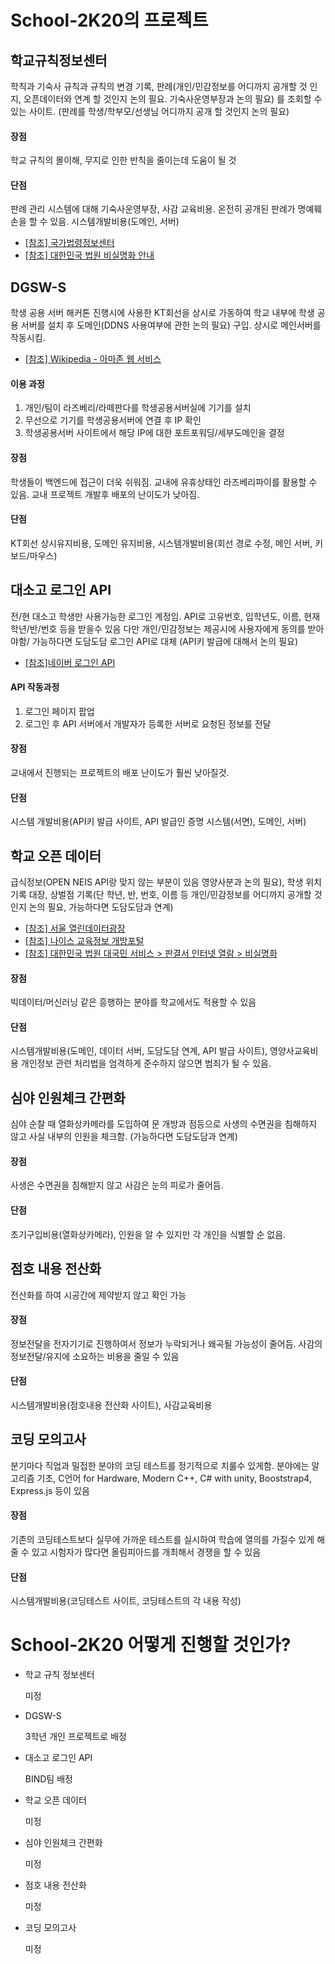 # School-2K20의 프로젝트
## 학교규칙정보센터
학칙과 기숙사 규칙과 규칙의 변경 기록, 판례(개인/민감정보를 어디까지 공개할 것 인지, 오픈데이터와 연계 할 것인지 논의 필요. 기숙사운영부장과 논의 필요)
를 조회할 수 있는 사이트.
(판례를 학생/학부모/선생님 어디까지 공개 할 것인지 논의 필요)
#### 장점
학교 규칙의 몰이해, 무지로 인한 반칙을 줄이는데 도움이 될 것
#### 단점
판례 관리 시스템에 대해 기숙사운영부장, 사감 교육비용.
온전히 공개된 판례가 명예훼손을 할 수 있음.
시스템개발비용(도메인, 서버)
+ [[참조] 국가법령정보센터](http://www.law.go.kr/LSW//main.html)
+ [[참조] 대한민국 법원 비실명화 안내](https://www.scourt.go.kr/portal/information/finalruling/anony/index.html)
## DGSW-S
학생 공용 서버
해커톤 진행시에 사용한 KT회선을 상시로 가동하여
학교 내부에 학생 공용 서버를 설치 후 도메인(DDNS 사용여부에 관한 논의 필요) 구입.
상시로 메인서버를 작동시킴.
+ [[참조] Wikipedia - 아마존 웹 서비스](https://ko.wikipedia.org/wiki/%EC%95%84%EB%A7%88%EC%A1%B4_%EC%9B%B9_%EC%84%9C%EB%B9%84%EC%8A%A4)
#### 이용 과정
1. 개인/팀이 라즈베리/라떼판다를 학생공용서버실에 기기를 설치
2. 무선으로 기기를 학생공용서버에 연결 후 IP 확인
3. 학생공용서버 사이트에서 해당 IP에 대한 포트포워딩/세부도메인을 결정
#### 장점
학생들이 백엔드에 접근이 더욱 쉬워짐.
교내에 유휴상태인 라즈베리파이를 활용할 수 있음.
교내 프로젝트 개발후 배포의 난이도가 낮아짐.
#### 단점
KT회선 상시유지비용, 도메인 유지비용, 시스템개발비용(회선 경로 수정, 메인 서버, 키보드/마우스)
## 대소고 로그인 API
전/현 대소고 학생만 사용가능한 로그인 계정임.
API로 고유번호, 입학년도, 이름, 현재 학년/반/번호 등을 받을수 있음
다만 개인/민감정보는 제공시에 사용자에게 동의를 받아야함/
가능하다면 도담도담 로그인 API로 대체
(API키 발급에 대해서 논의 필요)
+ [[참조]네이버 로그인 API](https://developers.naver.com/products/login/api/)
#### API 작동과정
1. 로그인 페이지 팝업
2. 로그인 후 API 서버에서 개발자가 등록한 서버로 요청된 정보를 전달
#### 장점
교내에서 진행되는 프로젝트의 배포 난이도가 훨씬 낮아질것.
#### 단점
시스템 개발비용(API키 발급 사이트, API 발급인 증명 시스템(서면), 도메인, 서버)
## 학교 오픈 데이터
급식정보(OPEN NEIS API랑 맞지 않는 부분이 있음 영양사분과 논의 필요),
학생 위치 기록 대장, 상벌점 기록(단 학년, 반, 번호, 이름 등 개인/민감정보를 어디까지 공개할 것인지 논의 필요, 가능하다면 도담도담과 연계)
+ [[참조] 서울 열린데이터광장](http://data.seoul.go.kr/)
+ [[참조] 나이스 교육정보 개방포털](https://open.neis.go.kr/portal/guide/apiIntroPage.do)
+ [[참조] 대한민국 법원 대국민 서비스 > 판결서 인터넷 열람 > 비실명화](https://www.scourt.go.kr/portal/information/finalruling/anony/index.html)
#### 장점
빅데이터/머신러닝 같은 흥행하는 분야를 학교에서도 적용할 수 있음
#### 단점
시스템개발비용(도메인, 데이터 서버, 도담도담 연계, API 발급 사이트), 영양사교육비용
개인정보 관련 처리법을 엄격하게 준수하지 않으면 범죄가 될 수 있음.
## 심야 인원체크 간편화
심야 순찰 때 열화상카메라를 도입하여 문 개방과 점등으로 사생의 수면권을 침해하지 않고 사실 내부의 인원을 체크함. (가능하다면 도담도담과 연계)
#### 장점
사생은 수면권을 침해받지 않고 사감은 눈의 피로가 줄어듬.
#### 단점
초기구입비용(열화상카메라), 인원을 알 수 있지만 각 개인을 식별할 순 없음.
## 점호 내용 전산화
전산화를 하여 시공간에 제약받지 않고 확인 가능
#### 장점
정보전달을 전자기기로 진행하여서 정보가 누락되거나 왜곡될 가능성이 줄어듬.
사감의 정보전달/유지에 소요하는 비용을 줄일 수 있음
#### 단점
시스템개발비용(점호내용 전산화 사이트), 사감교육비용
## 코딩 모의고사
분기마다 직업과 밀접한 분야의 코딩 테스트를 정기적으로 치룰수 있게함.
분야에는 알고리즘 기초, C언어 for Hardware, Modern C++, C# with unity, Booststrap4, Express.js 등이 있음
#### 장점
기존의 코딩테스트보다 실무에 가까운 테스트를 실시하여 학습에 열의를 가질수 있게 해줄 수 있고
시험자가 많다면 올림피아드를 개최해서 경쟁을 할 수 있음
#### 단점
시스템개발비용(코딩테스트 사이트, 코딩테스트의 각 내용 작성)
# School-2K20 어떻게 진행할 것인가?
+ 학교 규칙 정보센터

  미정
+ DGSW-S

  3학년 개인 프로젝트로 배정
+ 대소고 로그인 API

  BIND팀 배정
+ 학교 오픈 데이터

  미정
+ 심야 인원체크 간편화

  미정
+ 점호 내용 전산화

  미정
+ 코딩 모의고사

  미정
